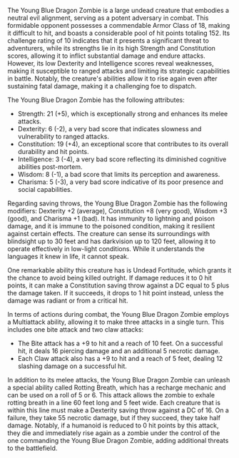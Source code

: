 The Young Blue Dragon Zombie is a large undead creature that embodies a neutral evil alignment, serving as a potent adversary in combat. This formidable opponent possesses a commendable Armor Class of 18, making it difficult to hit, and boasts a considerable pool of hit points totaling 152. Its challenge rating of 10 indicates that it presents a significant threat to adventurers, while its strengths lie in its high Strength and Constitution scores, allowing it to inflict substantial damage and endure attacks. However, its low Dexterity and Intelligence scores reveal weaknesses, making it susceptible to ranged attacks and limiting its strategic capabilities in battle. Notably, the creature's abilities allow it to rise again even after sustaining fatal damage, making it a challenging foe to dispatch.

The Young Blue Dragon Zombie has the following attributes: 
- Strength: 21 (+5), which is exceptionally strong and enhances its melee attacks.
- Dexterity: 6 (-2), a very bad score that indicates slowness and vulnerability to ranged attacks.
- Constitution: 19 (+4), an exceptional score that contributes to its overall durability and hit points.
- Intelligence: 3 (-4), a very bad score reflecting its diminished cognitive abilities post-mortem. 
- Wisdom: 8 (-1), a bad score that limits its perception and awareness.
- Charisma: 5 (-3), a very bad score indicative of its poor presence and social capabilities.

Regarding saving throws, the Young Blue Dragon Zombie has the following modifiers: Dexterity +2 (average), Constitution +8 (very good), Wisdom +3 (good), and Charisma +1 (bad). It has immunity to lightning and poison damage, and it is immune to the poisoned condition, making it resilient against certain effects. The creature can sense its surroundings with blindsight up to 30 feet and has darkvision up to 120 feet, allowing it to operate effectively in low-light conditions. While it understands the languages it knew in life, it cannot speak.

One remarkable ability this creature has is Undead Fortitude, which grants it the chance to avoid being killed outright. If damage reduces it to 0 hit points, it can make a Constitution saving throw against a DC equal to 5 plus the damage taken. If it succeeds, it drops to 1 hit point instead, unless the damage was radiant or from a critical hit.

In terms of actions during combat, the Young Blue Dragon Zombie employs a Multiattack ability, allowing it to make three attacks in a single turn. This includes one bite attack and two claw attacks:
- The Bite attack has a +9 to hit and a reach of 10 feet. On a successful hit, it deals 16 piercing damage and an additional 5 necrotic damage.
- Each Claw attack also has a +9 to hit and a reach of 5 feet, dealing 12 slashing damage on a successful hit.

In addition to its melee attacks, the Young Blue Dragon Zombie can unleash a special ability called Rotting Breath, which has a recharge mechanic and can be used on a roll of 5 or 6. This attack allows the zombie to exhale rotting breath in a line 60 feet long and 5 feet wide. Each creature that is within this line must make a Dexterity saving throw against a DC of 16. On a failure, they take 55 necrotic damage, but if they succeed, they take half damage. Notably, if a humanoid is reduced to 0 hit points by this attack, they die and immediately rise again as a zombie under the control of the one commanding the Young Blue Dragon Zombie, adding additional threats to the battlefield.